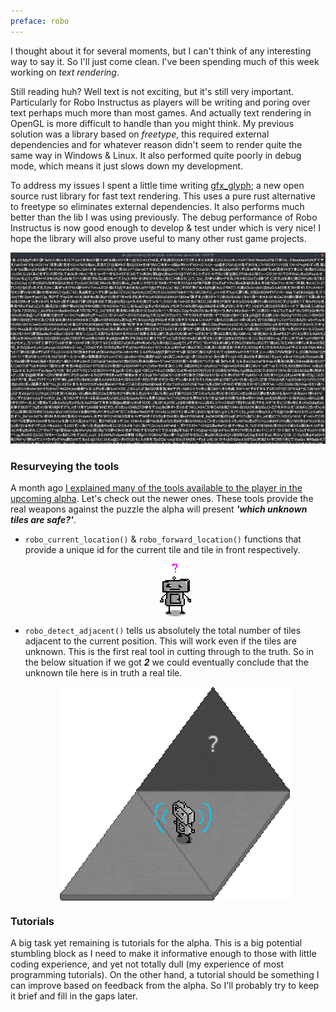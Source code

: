 ```yaml
---
preface: robo
---
```


I thought about it for several moments, but I can't think of any interesting way to say it. So I'll just come clean. I've been spending much of this week working on *text rendering*.

Still reading huh? Well text is not exciting, but it's still very important. Particularly for Robo Instructus as players will be writing and poring over text perhaps much more than most games. And actually text rendering in OpenGL is more difficult to handle than you might think. My previous solution was a library based on *freetype*, this required external dependencies and for whatever reason didn't seem to render quite the same way in Windows & Linux. It also performed quite poorly in debug mode, which means it just slows down my development.

To address my issues I spent a little time writing [gfx_glyph](https://github.com/alexheretic/gfx-glyph); a new open source rust library for fast text rendering. This uses a pure rust alternative to freetype so eliminates external dependencies. It also performs much better than the lib I was using previously. The debug performance of Robo Instructus is now good enough to develop & test under which is very nice! I hope the library will also prove useful to many other rust game projects.

[![](/assets/2017-08-25/gfx-glyph-s.jpg "rendering 100,000 glyphs pretty quickly")](/assets/2017-08-25/gfx-glyph.png)

### Resurveying the tools
A month ago [I explained many of the tools available to the player in the upcoming alpha](/2017/07/21/solving-problems-like-an-engineer.html#surveying-the-tools). Let's check out the newer ones. These tools provide the real weapons against the puzzle the alpha will present ***'which unknown tiles are safe?'***.

* `robo_current_location()` & `robo_forward_location()` functions that provide a unique id for the current tile and tile in front respectively.

  <p align="center">
    <img align="center"
      src="/assets/2017-08-25/robo_location.png"
      title="Give a tile a name... well a number anyway" />
  </p>

* `robo_detect_adjacent()` tells us absolutely the total number of tiles adjacent to the current position. This will work even if the tiles are unknown. This is the first real tool in cutting through to the truth. So in the below situation if we got ***2*** we could eventually conclude that the unknown tile here is in truth a real tile.

  <p align="center">
    <img align="center"
      src="/assets/2017-08-25/robo_detect_adjacent.png"
      title="At last, a light in the darkness!" />
  </p>

### Tutorials

A big task yet remaining is tutorials for the alpha. This is a big potential stumbling block as I need to make it informative enough to those with little coding experience, and yet not totally dull (my experience of most programming tutorials). On the other hand, a tutorial should be something I can improve based on feedback from the alpha. So I'll probably try to keep it brief and fill in the gaps later.
